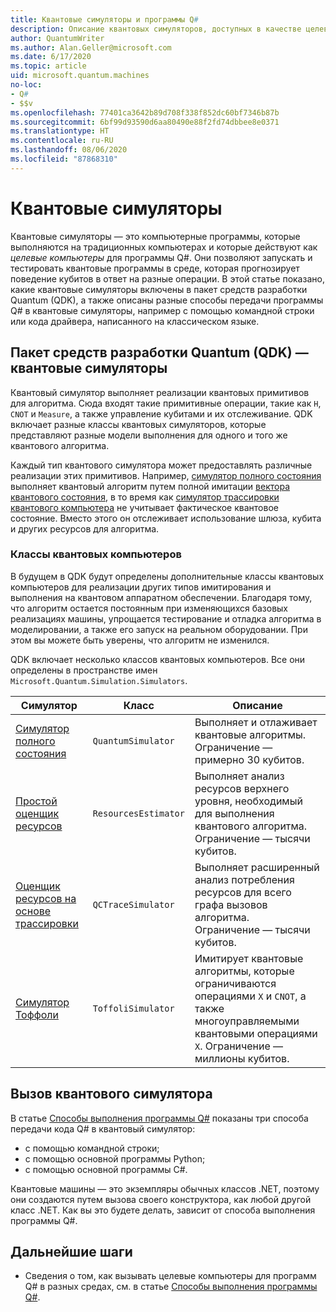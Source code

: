 ```yaml
---
title: Квантовые симуляторы и программы Q#
description: Описание квантовых симуляторов, доступных в качестве целевых компьютеров для программ Q#.
author: QuantumWriter
ms.author: Alan.Geller@microsoft.com
ms.date: 6/17/2020
ms.topic: article
uid: microsoft.quantum.machines
no-loc:
- Q#
- $$v
ms.openlocfilehash: 77401ca3642b89d708f338f852dc60bf7346b87b
ms.sourcegitcommit: 6bf99d93590d6aa80490e88f2fd74dbbee8e0371
ms.translationtype: HT
ms.contentlocale: ru-RU
ms.lasthandoff: 08/06/2020
ms.locfileid: "87868310"
---
```

# <a name="quantum-simulators"></a>Квантовые симуляторы

Квантовые симуляторы — это компьютерные программы, которые выполняются на традиционных компьютерах и которые действуют как *целевые компьютеры* для программы Q#. Они позволяют запускать и тестировать квантовые программы в среде, которая прогнозирует поведение кубитов в ответ на разные операции. В этой статье показано, какие квантовые симуляторы включены в пакет средств разработки Quantum (QDK), а также описаны разные способы передачи программы Q# в квантовые симуляторы, например с помощью командной строки или кода драйвера, написанного на классическом языке.  



## <a name="the-quantum-development-kit-qdk-quantum-simulators"></a>Пакет средств разработки Quantum (QDK) — квантовые симуляторы

Квантовый симулятор выполняет реализации квантовых примитивов для алгоритма. Сюда входят такие примитивные операции, такие как `H`, `CNOT` и `Measure`, а также управление кубитами и их отслеживание. QDK включает разные классы квантовых симуляторов, которые представляют разные модели выполнения для одного и того же квантового алгоритма. 


Каждый тип квантового симулятора может предоставлять различные реализации этих примитивов. Например, [симулятор полного состояния](xref:microsoft.quantum.machines.full-state-simulator) выполняет квантовый алгоритм путем полной имитации [вектора квантового состояния](xref:microsoft.quantum.glossary#quantum-state), в то время как [симулятор трассировки квантового компьютера](xref:microsoft.quantum.machines.qc-trace-simulator.intro) не учитывает фактическое квантовое состояние. Вместо этого он отслеживает использование шлюза, кубита и других ресурсов для алгоритма.

### <a name="quantum-machine-classes"></a>Классы квантовых компьютеров

В будущем в QDK будут определены дополнительные классы квантовых компьютеров для реализации других типов имитирования и выполнения на квантовом аппаратном обеспечении. Благодаря тому, что алгоритм остается постоянным при изменяющихся базовых реализациях машины, упрощается тестирование и отладка алгоритма в моделировании, а также его запуск на реальном оборудовании. При этом вы можете быть уверены, что алгоритм не изменился.

QDK включает несколько классов квантовых компьютеров. Все они определены в пространстве имен `Microsoft.Quantum.Simulation.Simulators`.

|Симулятор |Класс|Описание|
|-----|------|---|
|[Симулятор полного состояния](xref:microsoft.quantum.machines.full-state-simulator)| `QuantumSimulator` | Выполняет и отлаживает квантовые алгоритмы. Ограничение — примерно 30 кубитов. |
|[Простой оценщик ресурсов](xref:microsoft.quantum.machines.resources-estimator)| `ResourcesEstimator` | Выполняет анализ ресурсов верхнего уровня, необходимый для выполнения квантового алгоритма. Ограничение — тысячи кубитов.|
|[Оценщик ресурсов на основе трассировки](xref:microsoft.quantum.machines.qc-trace-simulator.intro)|  `QCTraceSimulator` |Выполняет расширенный анализ потребления ресурсов для всего графа вызовов алгоритма. Ограничение — тысячи кубитов.|
|[Симулятор Тоффоли](xref:microsoft.quantum.machines.toffoli-simulator)| `ToffoliSimulator` |Имитирует квантовые алгоритмы, которые ограничиваются операциями `X` и `CNOT`, а также многоуправляемыми квантовыми операциями `X`. Ограничение — миллионы кубитов. |

## <a name="invoking-the-quantum-simulator"></a>Вызов квантового симулятора

В статье [Способы выполнения программы Q#](xref:microsoft.quantum.guide.host-programs) показаны три способа передачи кода Q# в квантовый симулятор: 

* с помощью командной строки;
* с помощью основной программы Python;
* с помощью основной программы C#.

Квантовые машины — это экземпляры обычных классов .NET, поэтому они создаются путем вызова своего конструктора, как любой другой класс .NET. Как вы это будете делать, зависит от способа выполнения программы Q#.

## <a name="next-steps"></a>Дальнейшие шаги

* Сведения о том, как вызывать целевые компьютеры для программ Q# в разных средах, см. в статье [Способы выполнения программы Q#](xref:microsoft.quantum.guide.host-programs).
